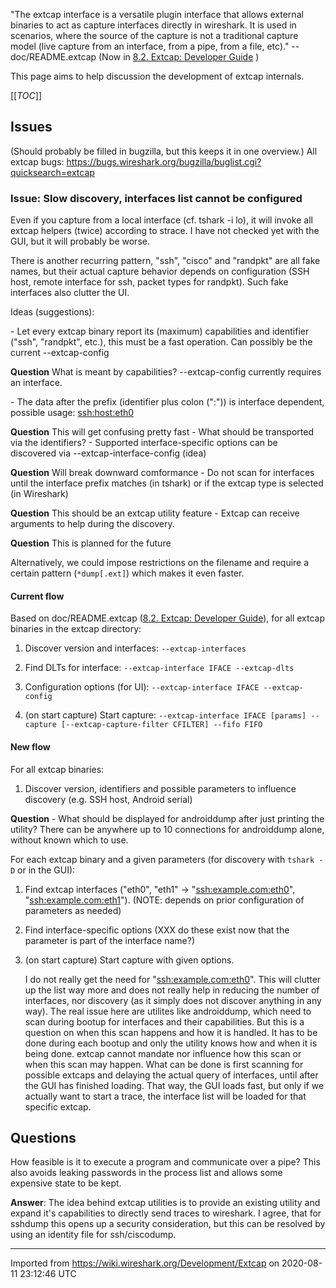 "The extcap interface is a versatile plugin interface that allows external binaries to act as capture interfaces directly in wireshark. It is used in scenarios, where the source of the capture is not a traditional capture model (live capture from an interface, from a pipe, from a file, etc)." -- doc/README.extcap (Now in [8.2. Extcap: Developer Guide](https://www.wireshark.org/docs/wsdg_html_chunked/ChCaptureExtcap.html) )

This page aims to help discussion the development of extcap internals.

[[_TOC_]]

## Issues

(Should probably be filled in bugzilla, but this keeps it in one overview.) All extcap bugs: <https://bugs.wireshark.org/bugzilla/buglist.cgi?quicksearch=extcap>

### Issue: Slow discovery, interfaces list cannot be configured

Even if you capture from a local interface (cf. tshark -i lo), it will invoke all extcap helpers (twice) according to strace. I have not checked yet with the GUI, but it will probably be worse.

There is another recurring pattern, "ssh", "cisco" and "randpkt" are all fake names, but their actual capture behavior depends on configuration (SSH host, remote interface for ssh, packet types for randpkt). Such fake interfaces also clutter the UI.

Ideas (suggestions):

\- Let every extcap binary report its (maximum) capabilities and identifier ("ssh", "randpkt", etc.), this must be a fast operation. Can possibly be the current --extcap-config

**Question** What is meant by capabilities? --extcap-config currently requires an interface.

\- The data after the prefix (identifier plus colon (":")) is interface dependent, possible usage: <ssh:host:eth0>

**Question** This will get confusing pretty fast - What should be transported via the identifiers? - Supported interface-specific options can be discovered via --extcap-interface-config (idea)

**Question** Will break downward comformance - Do not scan for interfaces until the interface prefix matches (in tshark) or if the extcap type is selected (in Wireshark)

**Question** This should be an extcap utility feature - Extcap can receive arguments to help during the discovery.

**Question** This is planned for the future

Alternatively, we could impose restrictions on the filename and require a certain pattern (`*dump[.ext]`) which makes it even faster.

#### Current flow

Based on doc/README.extcap ([8.2. Extcap: Developer Guide](https://www.wireshark.org/docs/wsdg_html_chunked/ChCaptureExtcap.html)), for all extcap binaries in the extcap directory:

1.  Discover version and interfaces: `--extcap-interfaces`

2.  Find DLTs for interface: `--extcap-interface IFACE --extcap-dlts`

3.  Configuration options (for UI): `--extcap-interface IFACE --extcap-config`

4.  (on start capture) Start capture: `--extcap-interface IFACE [params] --capture [--extcap-capture-filter CFILTER] --fifo FIFO`

#### New flow

For all extcap binaries:

1.  Discover version, identifiers and possible parameters to influence discovery (e.g. SSH host, Android serial)

**Question** - What should be displayed for androiddump after just printing the utility? There can be anywhere up to 10 connections for androiddump alone, without known which to use.

For each extcap binary and a given parameters (for discovery with `tshark -D` or in the GUI):

1.  Find extcap interfaces ("eth0", "eth1" -\> "<ssh:example.com:eth0>", "<ssh:example.com:eth1>"). (NOTE: depends on prior configuration of parameters as needed)

2.  Find interface-specific options (XXX do these exist now that the parameter is part of the interface name?)

3.  (on start capture) Start capture with given options.
    
    I do not really get the need for "<ssh:example.com:eth0>". This will clutter up the list way more and does not really help in reducing the number of interfaces, nor discovery (as it simply does not discover anything in any way). The real issue here are utilites like androiddump, which need to scan during bootup for interfaces and their capabilities. But this is a question on when this scan happens and how it is handled. It has to be done during each bootup and only the utility knows how and when it is being done. extcap cannot mandate nor influence how this scan or when this scan may happen. What can be done is first scanning for possible extcaps and delaying the actual query of interfaces, until after the GUI has finished loading. That way, the GUI loads fast, but only if we actually want to start a trace, the interface list will be loaded for that specific extcap.

## Questions

How feasible is it to execute a program and communicate over a pipe? This also avoids leaking passwords in the process list and allows some expensive state to be kept.

**Answer**: The idea behind extcap utilities is to provide an existing utility and expand it's capabilities to directly send traces to wireshark. I agree, that for sshdump this opens up a security consideration, but this can be resolved by using an identity file for ssh/ciscodump.

---

Imported from https://wiki.wireshark.org/Development/Extcap on 2020-08-11 23:12:46 UTC
